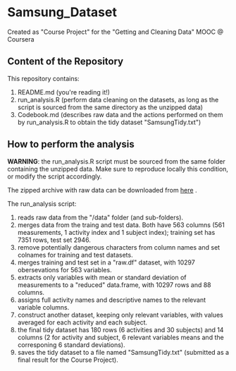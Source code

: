 Samsung_Dataset
===============

Created as "Course Project" for the "Getting and Cleaning Data" MOOC @ Coursera

## Content of the Repository

This repository contains:

1. README.md (you're reading it!)
2. run_analysis.R (perform data cleaning on the datasets, as long as the script is sourced from the same directory as the unzipped data)
3. Codebook.md (describes raw data and the actions performed on them by run_analysis.R to obtain the tidy dataset "SamsungTidy.txt")

## How to perform the analysis

**WARNING**: the run_analysis.R script must be sourced from the same folder containing the unzipped data. Make sure to reproduce locally this condition, or modify the script accordingly.

The zipped archive with raw data can be downloaded from [here](https://d396qusza40orc.cloudfront.net/getdata%2Fprojectfiles%2FUCI%20HAR%20Dataset.zip) .

The run_analysis script:

1. reads raw data from the "/data" folder (and sub-folders).
2. merges data from the traing and test data. Both have 563 columns (561 measurements, 1 activity index and 1 subject index); training set has 7351 rows, test set 2946.
3. remove potentially dangerous characters from column names and set colnames for training and test datasets. 
4. merges training and test set in a "raw.df" dataset, with 10297 obersevations for 563 variables.
5. extracts only variables with mean or standard deviation of measurements to a "reduced" data.frame, with 10297 rows and 88 columns.
6. assigns full activity names and descriptive names to the relevant variable columns.
7. construct another dataset, keeping only relevant variables, with values averaged for each activity and each subject.
8. the final tidy dataset has 180 rows (6 activities and 30 subjects) and 14 columns (2 for activity and subject, 6 relevant variables means and the corresponing 6 standard deviations).
9. saves the tidy dataset to a file named "SamsungTidy.txt" (submitted as a final result for the Course Project).
